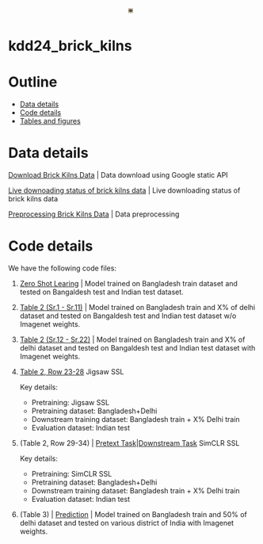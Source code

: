 <div style="width: 20px; height: 20px; overflow: hidden; margin: 0 auto;">
  <img src="logo_image.jpeg" alt="KDD24 Brick Kilns Image" style="max-width: 50%; max-height: 50%; display: block; margin: 25 auto;">
</div>


# kdd24_brick_kilns
# Outline
* [Data details](#data-details)
* [Code details](#code-details)
* [Tables and figures](#tables-and-figures)

# Data details
[Download Brick Kilns Data](download_brick_kilns_data.ipynb) | Data download using Google static API

[Live downoading status of brick kilns data](watch_brick_kilns_live.ipynb) | Live downloading status of brick kilns data

[Preprocessing Brick Kilns Data](data_preprocessing.ipynb) | Data preprocessing

# Code details

We have the following code files:

1. [Zero Shot Learing](Experiments.py) | Model trained on Bangladesh train dataset and tested on Bangaldesh test and Indian test dataset.

2. [Table 2 (Sr.1 - Sr.11)](Experiments.py) | Model trained on Bangladesh train and X% of delhi dataset and tested on Bangaldesh test and Indian test dataset w/o Imagenet weights.

3. [Table 2 (Sr.12 - Sr.22)](Experiments.py) | Model trained on Bangladesh train and X% of delhi dataset and tested on Bangaldesh test and Indian test dataset with Imagenet weights.

4. [Table 2, Row 23-28](Experiments.py) Jigsaw SSL

    Key details:
    * Pretraining: Jigsaw SSL
    * Pretraining dataset: Bangladesh+Delhi
    * Downstream training dataset: Bangladesh train + X% Delhi train
    * Evaluation dataset: Indian test

4. (Table 2, Row 29-34) | [Pretext Task](SimCLR_pretext.ipynb)|[Downstream Task](Simclr_downstream.ipynb) SimCLR SSL 

    Key details:
    * Pretraining: SimCLR SSL
    * Pretraining dataset: Bangladesh+Delhi
    * Downstream training dataset: Bangladesh train + X% Delhi train
    * Evaluation dataset: Indian test    


5. (Table 3) | [Prediction](predict.ipynb) | Model trained on Bangladesh train and 50% of delhi dataset and tested on various district of India with Imagenet weights.



